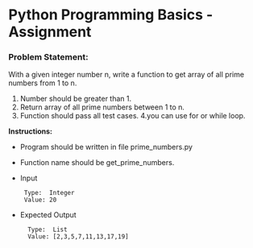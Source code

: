 # Python Programming Basics - Assignment

### Problem Statement:

With a given integer number n, write a function to get array of all prime numbers from 1 to n.

1. Number should be greater than 1.
2. Return array of all prime numbers between 1 to n.
3. Function should pass all test cases.
4.you can use for or while loop.


**Instructions:**
* Program should be written in file prime_numbers.py
* Function name should be get_prime_numbers.
* Input 
      
       Type:  Integer
       Value: 20
       
* Expected Output

        Type:  List
        Value: [2,3,5,7,11,13,17,19]
